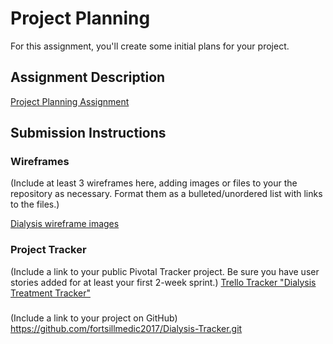 # Project Planning
For this assignment, you'll create some initial plans for your project.

## Assignment Description
[Project Planning Assignment](https://github.com/fortsillmedic2017/liftoff-assignments/tree/master/P3-Project_Planning)

## Submission Instructions

### Wireframes

(Include at least 3 wireframes here, adding images or files to your the repository as necessary. Format them as a bulleted/unordered list with links to the files.)

[Dialysis wireframe images](https://github.com/fortsillmedic2017/liftoff-assignments/tree/master/P3-Project_Planning/Dialysis_Tracker_Images)

### Project Tracker

(Include a link to your public Pivotal Tracker project. Be sure you have user stories added for at least your first 2-week sprint.)
[Trello Tracker "Dialysis Treatment Tracker"](https://trello.com/b/CmMR5Xck/dialysis-tracker)

### 

(Include a link to your project on GitHub)
https://github.com/fortsillmedic2017/Dialysis-Tracker.git

